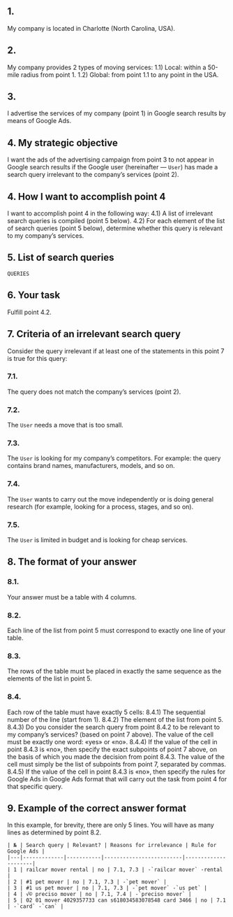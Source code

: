 ## 1.
My company is located in Charlotte (North Carolina, USA).

## 2.
My company provides 2 types of moving services:
1.1) Local: within a 50-mile radius from point 1.
1.2) Global: from point 1.1 to any point in the USA.

## 3.
I advertise the services of my company (point 1) in Google search results by means of Google Ads.

## 4. My strategic objective
I want the ads of the advertising campaign from point 3 to not appear in Google search results if the Google user (hereinafter — `User`) has made a search query irrelevant to the company’s services (point 2).

## 4. How I want to accomplish point 4
I want to accomplish point 4 in the following way:
4.1) A list of irrelevant search queries is compiled (point 5 below).
4.2) For each element of the list of search queries (point 5 below), determine whether this query is relevant to my company’s services.

## 5. List of search queries
`QUERIES`

## 6. Your task
Fulfill point 4.2.

## 7. Criteria of an irrelevant search query
Consider the query irrelevant if at least one of the statements in this point 7 is true for this query:

### 7.1.
The query does not match the company’s services (point 2).

### 7.2.
The `User` needs a move that is too small.

### 7.3.
The `User` is looking for my company’s competitors.
For example: the query contains brand names, manufacturers, models, and so on.

### 7.4.
The `User` wants to carry out the move independently or is doing general research (for example, looking for a process, stages, and so on).

### 7.5.
The `User` is limited in budget and is looking for cheap services.

## 8. The format of your answer
### 8.1.
Your answer must be a table with 4 columns.

### 8.2.
Each line of the list from point 5 must correspond to exactly one line of your table.

### 8.3.
The rows of the table must be placed in exactly the same sequence as the elements of the list in point 5.

### 8.4.
Each row of the table must have exactly 5 cells:
8.4.1) The sequential number of the line (start from 1).
8.4.2) The element of the list from point 5.
8.4.3) Do you consider the search query from point 8.4.2 to be relevant to my company’s services? (based on point 7 above).
The value of the cell must be exactly one word: «yes» or «no».
8.4.4) If the value of the cell in point 8.4.3 is «no», then specify the exact subpoints of point 7 above, on the basis of which you made the decision from point 8.4.3.
The value of the cell must simply be the list of subpoints from point 7, separated by commas.
8.4.5) If the value of the cell in point 8.4.3 is «no», then specify the rules for Google Ads in Google Ads format that will carry out the task from point 4 for that specific query.

## 9. Example of the correct answer format
In this example, for brevity, there are only 5 lines.
You will have as many lines as determined by point 8.2.
~~~
| № | Search query | Relevant? | Reasons for irrelevance | Rule for Google Ads |
|---|-------------|-----------|-------------------------|---------------------|
| 1 | railcar mover rental | no | 7.1, 7.3 | -`railcar mover` -rental |
| 2 | #1 pet mover | no | 7.1, 7.3 | -`pet mover` |
| 3 | #1 us pet mover | no | 7.1, 7.3 | -`pet mover` -`us pet` |
| 4 | √© preciso mover | no | 7.1, 7.4 | -`preciso mover` |
| 5 | 02 01 mover 4029357733 can s618034583078548 card 3466 | no | 7.1 | -`card` -`can` |
~~~